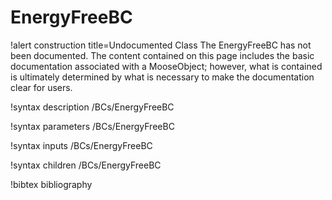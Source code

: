 <!-- MOOSE Documentation Stub: Remove this when content is added. -->

# EnergyFreeBC

!alert construction title=Undocumented Class
The EnergyFreeBC has not been documented. The content contained on this page
includes the basic documentation associated with a MooseObject; however, what is contained is
ultimately determined by what is necessary to make the documentation clear for users.

!syntax description /BCs/EnergyFreeBC

!syntax parameters /BCs/EnergyFreeBC

!syntax inputs /BCs/EnergyFreeBC

!syntax children /BCs/EnergyFreeBC

!bibtex bibliography
